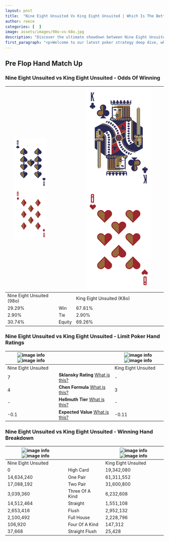 ```yaml
---
layout: post
title:  "Nine Eight Unsuited Vs King Eight Unsuited | Which Is The Better Hand In Poker? A Complete Guide"
author: reece
categories: [  ]
image: assets/images/98o-vs-k8o.jpg
description: "Discover the ultimate showdown between Nine Eight Unsuited and King Eight Unsuited in poker! Uncover the odds, strategies, and scenarios where one hand triumphs over the other. Get ready to up your poker game with this thrilling analysis."
first_paragraph: "<p>Welcome to our latest poker strategy deep dive, where we're pitting two distinct hands against each other in a high-stakes showdown: Nine Eight Unsuited vs King Eight Unsuited.</p><p>In the dynamic world of poker, every decision counts, and knowing which hand holds the upper hand is key to your success at the table.</p><p>In this article, we'll dissect these two hands, explore the scenarios where one dominates the other, and equip you with the knowledge to make strategic choices that can tip the odds in your favor.</p><p>Get ready to unravel the intriguing dynamics of these poker hands and elevate your game to new heights.</p>"
---
```




[comment]: # (sp0)

## Pre Flop Hand Match Up

<div class="table hand-ratings" markdown="1"> 



### Nine Eight Unsuited vs King Eight Unsuited - Odds Of Winning


    
| ![image info](assets/images/hand1/9.png) ![image info](assets/images/hand1/8o.png) |  | ![image info](assets/images/hand2/k.png) ![image info](assets/images/hand2/8o.png) |
| -------- | -------- | -------- |
| Nine Eight Unsuited (98o) |  | King Eight Unsuited (K8o) |
| 29.29% | Win | 67.81% |
| 2.90% | Tie | 2.90% |
| 30.74% | Equity | 69.26% |




[comment]: # (sp1)



### Nine Eight Unsuited vs King Eight Unsuited - Limit Poker Hand Ratings


    
| ![image info](https://www.riverpairs.com/assets/images/hand1/9.png) ![image info](https://www.riverpairs.com/assets/images/hand1/8o.png) |  | ![image info](https://www.riverpairs.com/assets/images/hand2/k.png) ![image info](https://www.riverpairs.com/assets/images/hand2/8o.png) |
| -------- | -------- | -------- |
| Nine Eight Unsuited |  | King Eight Unsuited |
| 7 | **Sklansky Rating** [What is this?](/sklansky-rating-explained) | - |
| 4 | **Chen Formula** [What is this?](/chen-formula-explained) | 3 |
| - | **Hellmuth Tier** [What is this?](/Hellmuth-tier-explained) | - |
| -0.1 | **Expected Value** [What is this?](/expected-value-explained) | -0.11 |




[comment]: # (sp2)



### Nine Eight Unsuited vs King Eight Unsuited - Winning Hand Breakdown


    
| ![image info](https://www.riverpairs.com/assets/images/hand1/9.png) ![image info](https://www.riverpairs.com/assets/images/hand1/8o.png) |  | ![image info](https://www.riverpairs.com/assets/images/hand2/k.png) ![image info](https://www.riverpairs.com/assets/images/hand2/8o.png) |
| -------- | -------- | -------- |
| Nine Eight Unsuited |  | King Eight Unsuited |
| 0 | High Card | 19,342,080 |
| 14,634,240 | One Pair | 61,311,552 |
| 17,088,192 | Two Pair | 31,600,800 |
| 3,039,360 | Three Of A Kind | 6,232,608 |
| 14,512,464 | Straight | 1,551,108 |
| 2,653,416 | Flush | 2,952,132 |
| 2,100,492 | Full House | 2,228,796 |
| 106,920 | Four Of A Kind | 147,312 |
| 37,668 | Straight Flush | 25,428 |




[comment]: # (sp3)



</div>

[comment]: # (sp4)



[comment]: # (sp5)

